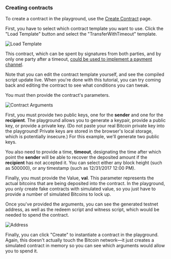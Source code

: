 ### Creating contracts

To create a contract in the playground, use the [Create Contract](https://ionio-lang.org/bitcoin/create) page.

First, you have to select which contract template you want to use. Click the "Load Template" button and select the "TransferWithTimeout" template.

![Load Template](/img/docs/LoadTemplate.png)

This contract, which can be spent by signatures from both parties, and by only one party after a timeout, [could be used to implement a payment channel](/language/ExampleContracts.md#transferwithtimeout).

Note that you can edit the contract template yourself, and see the compiled script update live. When you're done with this tutorial, you can try coming back and editing the contract to see what conditions you can tweak.

You must then provide the contract's parameters.

![Contract Arguments](/img/docs/ContractArguments.png)

First, you must provide two public keys, one for the **sender** and one for the **recipient**. The playground allows you to generate a keypair, provide a public key, or provide a private key. (Do not paste your real Bitcoin private key into the playground! Private keys are stored in the browser's local storage, which is potentially insecure.) For this example, we'll generate two public keys.

You also need to provide a time, **timeout**, designating the time after which point the **sender** will be able to recover the deposited amount if the **recipient** has not accepted it. You can select either any block height (such as 500000), or any timestamp (such as 12/31/2017 12:00 PM).

Finally, you must provide the Value, **val**. This parameter represents the actual bitcoins that are being deposited into the contract. In the playground, you only create fake contracts with simulated value, so you just have to provide a number of simulated Bitcoins to lock up.

Once you've provided the arguments, you can see the generated testnet address, as well as the redeem script and witness script, which would be needed to spend the contract.

![Address](/img/docs/Address.png)

Finally, you can click "Create" to instantiate a contract in the playground. Again, this doesn't actually touch the Bitcoin network—it just creates a simulated contract in memory so you can see which arguments would allow you to spend it.